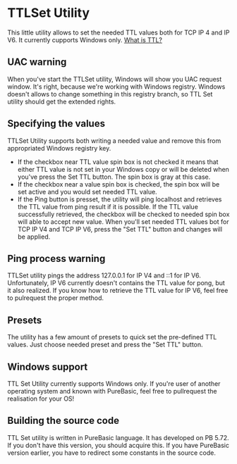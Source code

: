 # TTLSet Utility #
This little utility allows to set the needed TTL values both for TCP IP 4 and IP V6. It currently cupports Windows only.
[What is TTL?](https://en.wikipedia.org/wiki/Time_to_live)
## UAC warning ##
When you've start the TTLSet utility, Windows will show you UAC request window. It's right, because we're working with Windows registry. Windows doesn't allows to change something in this registry branch, so TTL Set utility should get the extended rights.
## Specifying the values ##
TTLSet Utility supports both writing a needed value and remove this from appropriated Windows registry key.
+ If the checkbox near TTL value spin box is not checked it means that either TTL value is not set in your Windows copy or will be deleted when you've press the Set TTL button. The spin box is gray at this case.
+ If the checkbox near a value spin box is checked, the spin box will be set active and you would set needed TTL value.
+ If the Ping button is presset, the utility will ping localhost and retrieves the TTL value from ping result if it is possible. If the TTL value successfully retrieved, the checkbox will be checked to needed spin box will able to accept new value.
When you'll set needed TTL values bot for TCP IP V4 and TCP IP V6, press the "Set TTL" button and changes will be applied.
## Ping process warning ##
TTLSet utility pings the address 127.0.0.1 for IP V4 and ::1 for IP V6. Unfortunately, IP V6 currently doesn't contains the TTL value for pong, but it also realized. If you know how to retrieve the TTL value for IP V6, feel free to pulrequest the proper method.
## Presets ##
The utility has a few amount of presets to quick set the pre-defined TTL values. Just choose needed preset and press the "Set TTL" button.
## Windows support ##
TTL Set Utility currently supports Windows only. If you're user of another operating system and known with PureBasic, feel free to pullrequest the realisation for your OS!
## Building the source code ##
TTL Set utility is written in PureBasic language. It has developed on PB 5.72. If you don't have this version, you should acquire this. If you have PureBasic version earlier, you have to redirect some constants in the source code.
